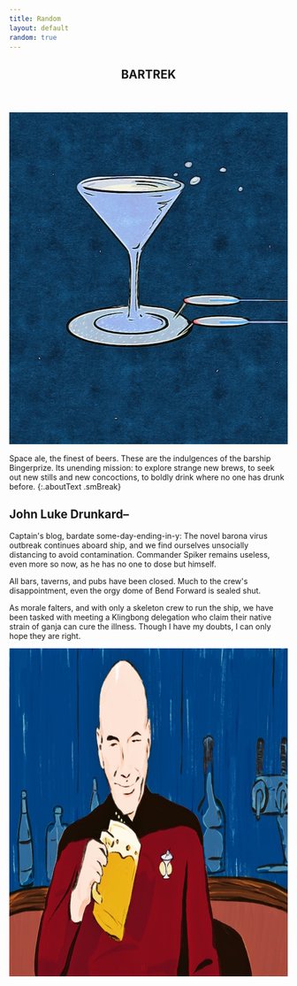 ```yaml
---
title: Random
layout: default
random: true
---
```


<article class="projContainer" markdown="1">
<header class="centerGrid">
<h1 class="trekTitle flexRow"><span>BAR</span><span class="flexAlignEnd">TREK</span></h1>
</header>

<section class="conditionalFlexCol medBreak" markdown="1">
<img src="images/random/bingerprize.jpg" alt="a starship that looks like an overflowing martini glass on a coaster" class="conditionalRightMarg minWidthVW photoMedResp" width="600px" height="600px">

Space ale, the finest of beers. These are the indulgences of the barship Bingerprize. Its unending mission: to explore strange new brews, to seek out new stills and new concoctions, to boldly drink where no one has drunk before.
{:.aboutText .smBreak}
</section>

<article class="medBreak" markdown="1">
<h2 class="trekSub">John Luke Drunkard–</h2>

<section class="aboutText" markdown="1">
Captain's blog, bardate some-day-ending-in-y: The novel barona virus outbreak continues aboard ship, and we find ourselves unsocially distancing to avoid contamination. Commander Spiker remains useless, even more so now, as he has no one to dose but himself.

All bars, taverns, and pubs have been closed. Much to the crew's disappointment, even the orgy dome of Bend Forward is sealed shut.

As morale falters, and with only a skeleton crew to run the ship, we have been tasked with meeting a Klingbong delegation who claim their native strain of ganja can cure the illness. Though I have my doubts, I can only hope they are right.
</section>

<img src="images/random/jeanlukedrunkard.jpg" alt="John Luke Drunkard happy and holding a mug of ale" class="smBreak photoLGResp" width="1000px" height="593px">
</article>
</article>
